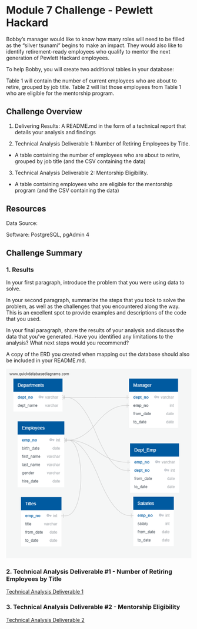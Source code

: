 # Module 7 Challenge - Pewlett Hackard

Bobby’s manager would like to know how many roles will need to be filled as the “silver tsunami” begins to make an impact. They would also like to identify retirement-ready employees who qualify to mentor the next generation of Pewlett Hackard employees.

To help Bobby, you will create two additional tables in your database:

Table 1 will contain the number of current employees who are about to retire, grouped by job title.
Table 2 will list those employees from Table 1 who are eligible for the mentorship program.

## Challenge Overview

1.  Delivering Results: A README.md in the form of a technical report that details your analysis and findings

2.  Technical Analysis Deliverable 1: Number of Retiring Employees by Title. 
- A table containing the number of employees who are about to retire, grouped by job title (and the CSV containing the data)

3.  Technical Analysis Deliverable 2: Mentorship Eligibility. 
- A table containing employees who are eligible for the mentorship program (and the CSV containing the data)

## Resources

Data Source:

Software: PostgreSQL, pgAdmin 4

## Challenge Summary

### 1. Results

In your first paragraph, introduce the problem that you were using data to solve.

In your second paragraph, summarize the steps that you took to solve the problem, as well as the challenges that you encountered along the way. This is an excellent spot to provide examples and descriptions of the code that you used.

In your final paragraph, share the results of your analysis and discuss the data that you’ve generated. Have you identified any limitations to the analysis? What next steps would you recommend?

A copy of the ERD you created when mapping out the database should also be included in your README.md.

![](images/EmployeeDB.png)

### 2. Technical Analysis Deliverable #1 - Number of Retiring Employees by Title

[Technical Analysis Deliverable 1](technical_analysis_deliverable_1.csv)

### 3. Technical Analysis Deliverable #2 - Mentorship Eligibility

[Technical Analysis Deliverable 2](technical_analysis_deliverable_2.csv)
